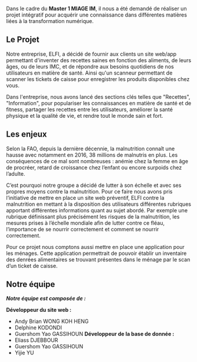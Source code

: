 Dans le cadre du **Master 1 MIAGE IM**, il nous a été demandé de réaliser un projet intégratif pour acquérir une connaissance dans différentes matières liées à la transformation numérique.

## Le Projet
Notre entreprise, ELFI, a décidé de fournir aux clients un site web/app permettant d'inventer des recettes saines en fonction des aliments, de leurs âges, ou de leurs IMC, et de répondre aux besoins quotidiens de nos utilisateurs en matière de santé. Ainsi qu'un scanneur permettant de scanner les tickets de caisse pour enregistrer les produits disponibles chez vous.

Dans l'entreprise, nous avons lancé des sections clés telles que "Recettes", "Information", pour populariser les connaissances en matière de santé et de fitness, partager les recettes entre les utilisateurs, améliorer la santé physique et la qualité de vie, et rendre tout le monde sain et fort.

## Les enjeux
Selon la FAO, depuis la dernière décennie, la malnutrition connaît une hausse avec notamment en 2016, 38 millions de malnutris en plus. Les conséquences de ce mal sont nombreuses : anémie chez la femme en âge de procréer, retard de croissance chez l’enfant ou encore surpoids chez l’adulte.

C’est pourquoi notre groupe a décidé de lutter à son échelle et avec ses propres moyens contre la malnutrition. Pour ce faire nous avons pris l’initiative de mettre en place un site web préventif, ELFI contre la malnutrition en mettant à la disposition des utilisateurs différentes rubriques apportant différentes informations quant au sujet abordé. Par exemple une rubrique définissant plus précisément les risques de la malnutrition, les mesures prises à l’échelle mondiale afin de lutter contre ce fléau, l’importance de se nourrir correctement et comment se nourrir correctement.

Pour ce projet nous comptons aussi mettre en place une application pour les ménages. Cette application permettrait de pouvoir établir un inventaire des denrées alimentaires se trouvant présentes dans le ménage par le scan d’un ticket de caisse.

## Notre équipe
***Notre équipe est composée de :***

**Développeur du site web :**
- Andy Brian WONG KOH HENG
- Delphine KODONDI
- Guershom Yao GASSIHOUN
**Développeur de la base de donnée :**
- Eliass DJEBBOUR
- Guershom Yao GASSIHOUN
- Yijie YU
